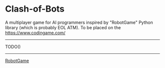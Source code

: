 # Clash-of-Bots
A multiplayer game for AI programmers inspired by "RobotGame" Python library (which is probably EOL ATM). To be placed on the https://www.codingame.com/

-----

TODO()

-----

[RobotGame](https://python101.readthedocs.io/pl/latest/rg/)
